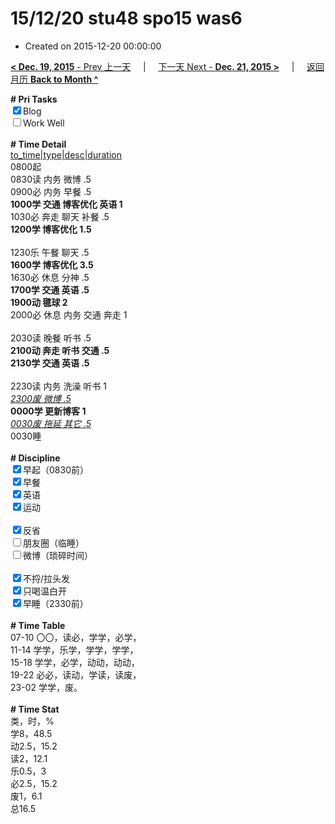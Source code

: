 # 15/12/20 stu48 spo15 was6

- Created on 2015-12-20 00:00:00

[**< Dec. 19, 2015** - Prev 上一天](/lifelogs/2015/12/d19.md) &nbsp; &nbsp; | &nbsp; &nbsp; [下一天 Next - **Dec. 21, 2015 >**](/lifelogs/2015/12/d21.md) &nbsp; &nbsp; |  &nbsp; &nbsp; [返回月历 **Back to Month ^**](/lifelogs/2015/12/index.md)
<br/><div><b># Pri Tasks</b></div><div><input checked="true" type="checkbox"/>Blog</div><div><input type="checkbox"/>Work Well</div><div><br/></div><div><b># Time Detail</b></div><div><u>to_time|type|desc|duration</u></div><div>0800起</div><div>0830读 内务 微博 .5</div><div>0900必 内务 早餐 .5</div><div><b>1000学 交通 博客优化 英语 1</b></div><div>1030必 奔走 聊天 补餐 .5</div><div><b>1200学 博客优化 1.5</b></div><div><br/></div><div>1230乐 午餐 聊天 .5</div><div><b>1600学 博客优化 3.5</b></div><div>1630必 休息 分神 .5</div><div><b>1700学 交通 英语 .5</b></div><div><b>1900动 毽球 2</b></div><div>2000必 休息 内务 交通 奔走 1</div><div><br/></div><div>2030读 晚餐 听书 .5</div><div><b>2100动 奔走 听书 交通 .5</b></div><div><b>2130学 交通 英语 .5</b></div><div><br/></div><div>2230读 内务 洗澡 听书 1</div><div><u><i>2300废 微博 .5</i></u></div><div><b>0000学 更新博客 1</b></div><div><u><i>0030废 拖延 其它 .5</i></u></div><div>0030睡</div><div><br/></div><div><b># Discipline</b></div><div><input checked="true" type="checkbox"/>早起（0830前）</div><div><input checked="true" type="checkbox"/>早餐</div><div><input checked="true" type="checkbox"/>英语</div><div><input checked="true" type="checkbox"/>运动</div><div><br/></div><div><input checked="true" type="checkbox"/>反省</div><div><input type="checkbox"/>朋友圈（临睡）</div><div><input type="checkbox"/>微博（琐碎时间）</div><div><br/></div><div><input checked="true" type="checkbox"/>不捋/拉头发</div><div><input checked="true" type="checkbox"/>只喝温白开</div><div><input checked="true" type="checkbox"/>早睡（2330前）</div><div><br/></div><div><b># Time Table</b></div><div>07-10 〇〇，读必，学学，必学，</div><div>11-14 学学，乐学，学学，学学，</div><div>15-18 学学，必学，动动，动动，</div><div>19-22 必必，读动，学读，读废，</div><div>23-02 学学，废。</div><div><br/></div><div><b># Time Stat</b></div><div>类，时，%</div><div>学8，48.5</div><div>动2.5，15.2</div><div>读2，12.1</div><div>乐0.5，3</div><div>必2.5，15.2</div><div>废1，6.1</div><div>总16.5</div>

